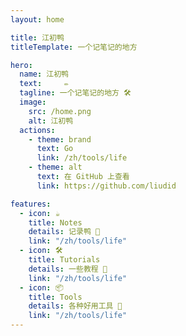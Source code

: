 ```yaml
---
layout: home

title: 江初鸭
titleTemplate: 一个记笔记的地方

hero:
  name: 江初鸭
  text:     ✏️
  tagline: 一个记笔记的地方 🛠️
  image:
    src: /home.png
    alt: 江初鸭
  actions:
    - theme: brand
      text: Go
      link: /zh/tools/life
    - theme: alt
      text: 在 GitHub 上查看
      link: https://github.com/liudid

features:
  - icon: ☕️
    title: Notes
    details: 记录鸭 📖
    link: "/zh/tools/life"
  - icon: 🛠️
    title: Tutorials
    details: 一些教程 📒
    link: "/zh/tools/life"
  - icon: 📦
    title: Tools
    details: 各种好用工具 🔧
    link: "/zh/tools/life"
---
```



